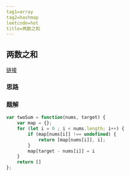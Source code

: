 ```yaml
---
tag1=array
tag2=hashmap
leetcode=hot
title=两数之和
---
```


## 两数之和

[链接](https://leetcode.cn/problems/two-sum/)

### 思路

### 题解

```js
var twoSum = function(nums, target) {
    var map = {};
    for (let i = 0 ; i < nums.length; i++) {
        if (map[nums[i]] !== undefined) {
            return [map[nums[i]], i];
        }
        map[target - nums[i]] = i
    }
    return []
};
```
